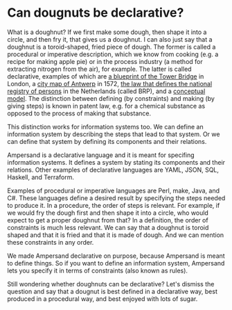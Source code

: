 # Can dougnuts be declarative?

What is a doughnut? If we first make some dough, then shape it into a circle, and then fry it, that gives us a doughnut. I can also just say that a doughnut is a toroid-shaped, fried piece of dough. The former is called a procedural or imperative description, which we know from cooking \(e.g. a recipe for making apple pie\) or in the process industry \(a method for extracting nitrogen from the air\), for example. The latter is called declarative, examples of which are [a blueprint of the Tower Bridge](https://az-eandt-live-legacy.azureedge.net/magazine/2012/03/images/TowerBridge.jpg) in London, a [city map of Antwerp](https://en.wikipedia.org/wiki/City_map#/media/File:Antwerp,_Belgium,_Braun_and_Hogenberg,_1572-79.jpg) in 1572, [the law that defines the national registry of persons](http://wetten.overheid.nl/jci1.3:c:BWBR0033715) in the Netherlands \(called BRP\), and a [conceptual model](http://www.iso-architecture.org/ieee-1471/cm/Conceptual-Realm.png). The distinction between defining \(by constraints\) and making \(by giving steps\) is known in patent law, e.g. for a chemical substance as opposed to the process of making that substance.

This distinction works for information systems too. We can define an information system by describing the steps that lead to that system. Or we can define that system by defining its components and their relations. 

Ampersand is a declarative language and it is meant for specifing information systems. It defines a system by stating its components and their relations. Other examples of declarative languages are YAML, JSON, SQL, Haskell, and Terraform.

Examples of procedural or imperative languages are Perl, make, Java, and C\#. These languages define a desired result by specifying the steps needed to produce it. In a procedure, the order of steps is relevant. For example, if we would fry the dough first and then shape it into a circle, who would expect to get a proper doughnut from that? In a definition, the order of constraints is much less relevant. We can say that a doughnut is toroid shaped and that it is fried and that it is made of dough. And we can mention these constraints in any order.

We made Ampersand declarative on purpose, because Ampersand is meant to define things. So if you want to define an information system, Ampersand lets you specify it in terms of constraints \(also known as rules\).

Still wondering whether doughnuts can be declarative? Let's dismiss the question and say that a dougnut is best defined in a declarative way, best produced in a procedural way, and best enjoyed with lots of sugar.

